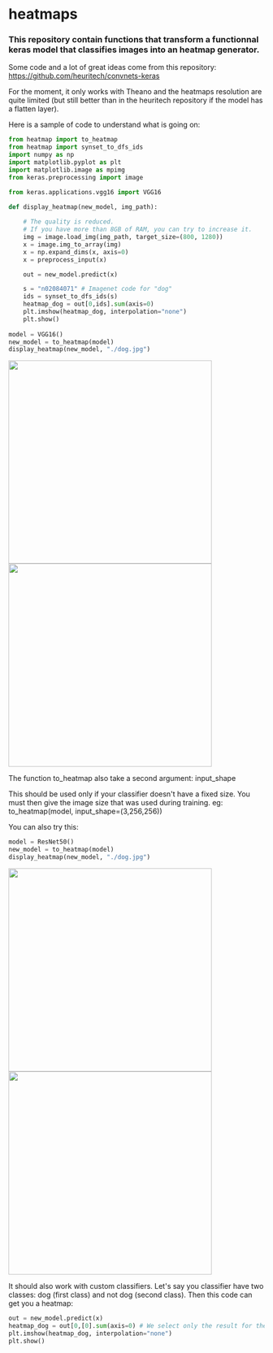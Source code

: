 # heatmaps

### This repository contain functions that transform a functionnal keras model that classifies images into an heatmap generator.

Some code and a lot of great ideas come from this repository: https://github.com/heuritech/convnets-keras

For the moment, it only works with Theano and the heatmaps resolution are quite limited (but still better than in the heuritech repository if the model has a flatten layer).

Here is a sample of code to understand what is going on:

```python
from heatmap import to_heatmap
from heatmap import synset_to_dfs_ids
import numpy as np
import matplotlib.pyplot as plt
import matplotlib.image as mpimg
from keras.preprocessing import image

from keras.applications.vgg16 import VGG16

def display_heatmap(new_model, img_path):
    
    # The quality is reduced. 
    # If you have more than 8GB of RAM, you can try to increase it.
    img = image.load_img(img_path, target_size=(800, 1280)) 
    x = image.img_to_array(img)
    x = np.expand_dims(x, axis=0)
    x = preprocess_input(x)

    out = new_model.predict(x)

    s = "n02084071" # Imagenet code for "dog"
    ids = synset_to_dfs_ids(s)
    heatmap_dog = out[0,ids].sum(axis=0)
    plt.imshow(heatmap_dog, interpolation="none")
    plt.show()
    
model = VGG16()
new_model = to_heatmap(model)
display_heatmap(new_model, "./dog.jpg")

```
<img src=https://raw.githubusercontent.com/gabrieldemarmiesse/heatmaps/master/examples/dog.jpg width="400px">

<img src=https://raw.githubusercontent.com/gabrieldemarmiesse/heatmaps/master/examples/heatmap_dog_vgg16.png width="400px">


The function to_heatmap also take a second argument: input_shape

This should be used only if your classifier doesn't have a fixed size.
You must then give the image size that was used during training.
eg: to_heatmap(model, input_shape=(3,256,256))


You can also try this:
```python
model = ResNet50()
new_model = to_heatmap(model)
display_heatmap(new_model, "./dog.jpg")
```
<img src=https://raw.githubusercontent.com/gabrieldemarmiesse/heatmaps/master/examples/dog.jpg width="400px">

<img src=https://raw.githubusercontent.com/gabrieldemarmiesse/heatmaps/master/examples/heatmap_dog_resnet.png width="400px">

It should also work with custom classifiers. 
Let's say you classifier have two classes: dog (first class) and not dog (second class).
Then this code can get you a heatmap:

```python
out = new_model.predict(x)
heatmap_dog = out[0,[0].sum(axis=0) # We select only the result for the first class.
plt.imshow(heatmap_dog, interpolation="none")
plt.show()
```
